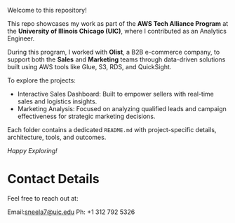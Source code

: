 Welcome to this repository!

This repo showcases my work as part of the **AWS Tech Alliance Program** at the **University of Illinois Chicago (UIC)**, where I contributed as an Analytics Engineer.

During this program, I worked with **Olist**, a B2B e-commerce company, to support both the **Sales** and **Marketing** teams through data-driven solutions built using AWS tools like Glue, S3, RDS, and QuickSight.

To explore the projects:

- Interactive Sales Dashboard: Built to empower sellers with real-time sales and logistics insights.
- Marketing Analysis: Focused on analyzing qualified leads and campaign effectiveness for strategic marketing decisions.

Each folder contains a dedicated `README.md` with project-specific details, architecture, tools, and outcomes.

 *Happy Exploring!*

 # Contact Details

Feel free to reach out at:

Email:sneela7@uic.edu
Ph: +1 312 792 5326
